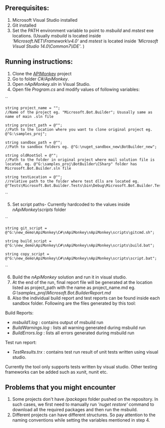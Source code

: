 ## Prerequisites:
1. Microsoft Visual Studio installed
2. Git installed
3. Set the PATH environment variable to point to *msbuild* and *mstest* exe locations.
(Usually *msbuild* is located inside *'Microsoft.NET\Framework\v4.0'* and *mstest* is located inside *'Microsoft Visual Studio 14.0\Common7\IDE'*. ) 

## Running instructions: 
1. Clone the [APIMonkey](http://https://github.com/alt-code/ApiMonkey) project
2. Go to folder *C#/ApiMonkey*.
3. Open *nApiMonkey.sln* in Visual Studio.
4. Open file *Program.cs* and modify values of following variables:

``

	string project_name = ""; 
	//Name of the project eg. "Microsoft.Bot.Builder"; Ususally same as name of main .sln file
    
	string project_path = @""; 
	//Path to the location where you want to clone original project eg. @"G:\samples_proj";

    string sandbox_path = @""; 
	//Path to sandbox folders eg. @"G:\nuget_sandbox_new\BotBuilder_new";

    string oldRootSol = @""; 
	//Path to the folder in original project where mail solution file is located. eg. @"G:\samples_proj\BotBuilder\CSharp" folder has Microsoft.Bot.Builder.sln file

    string testLocation = @"";
	//relative path to the folder where test dlls are located eg. @"Tests\Microsoft.Bot.Builder.Tests\bin\Debug\Microsoft.Bot.Builder.Tests.dll";
``

5. Set script paths- Currently hardcoded to the values inside *nApiMonkey\scripts* folder

``

    string git_script = @"G:\new_demo\ApiMonkey\C#\nApiMonkey\nApiMonkey\scripts\gitcmd.sh";
    
    string build_script = @"G:\new_demo\ApiMonkey\C#\nApiMonkey\nApiMonkey\scripts\build.bat";
    
    string copy_script = @"G:\new_demo\ApiMonkey\C#\nApiMonkey\nApiMonkey\scripts\script.bat";
``

6. Build the *nApiMonkey* solution and run it in visual studio.
7. At the end of the run, final report file will be generated at the location listed as project_path with the name as project_name.md eg. *G:\samples_proj\Microsoft.Bot.BuilderReport.md*
8. Also the individual build report and test reports can be found inside each sandbox folder. Following are the files generated by this tool:

Build Reports:

-  *msbuild1.log* : contains output of msbuild run
-  *BuildWarnings.log* : lists all warning generated during msbuild run
-  *BuildErrors.log* : lists all errors generated during msbuild run

Test run report:

-  *TestResults.trx* : contains test run result of unit tests written using visual studio.

Currently the tool only supports tests written by visual studio. Other testing frameworks can be added such as xunit, nunit etc.

## Problems that you might encounter ##
1. Some projects don't have */packages* folder pushed on the repository. In such cases, we first need to manually run *'nuget restore'* command to download all the required packages and then run the msbuild.
2. Different projects can have different structures. So pay attention to the naming conventions while setting the variables mentioned in step 4.
 

